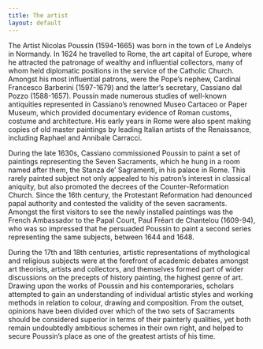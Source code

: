 ```yaml
---
title: The artist
layout: default
---
```

The Artist
Nicolas Poussin (1594-1665) was born in the town of Le Andelys in Normandy. In 1624 he travelled to Rome, the art capital of Europe, where he attracted the patronage of wealthy and influential collectors, many of whom held diplomatic positions in the service of the Catholic Church. Amongst his most influential patrons, were the Pope’s nephew, Cardinal Francesco Barberini (1597-1679) and the latter’s secretary, Cassiano dal Pozzo (1588-1657). Poussin made numerous studies of well-known antiquities represented in Cassiano’s renowned Museo Cartaceo or Paper Museum, which provided documentary evidence of Roman customs, costume and architecture. His early years in Rome were also spent making copies of old master paintings by leading Italian artists of the Renaissance, including Raphael and Annibale Carracci.

During the late 1630s, Cassiano commissioned Poussin to paint a set of paintings representing the Seven Sacraments, which he hung in a room named after them, the Stanza de’ Sagramenti, in his palace in Rome. This rarely painted subject not only appealed to his patron’s interest in classical aniquity, but also promoted the decrees of the Counter-Reformation Church. Since the 16th century, the Protestant Reformation had denounced papal authority and contested the validity of the seven sacraments. Amongst the first visitors to see the newly installed paintings was the French Ambassador to the Papal Court, Paul Fréart de Chantelou (1609-94), who was so impressed that he persuaded Poussin to paint a second series representing the same subjects, between 1644 and 1648.

During the 17th and 18th centuries, artistic representations of mythological and religious subjects were at the forefront of academic debates amongst art theorists, artists and collectors, and themselves formed part of wider discussions on the precepts of history painting, the highest genre of art. Drawing upon the works of Poussin and his contemporaries, scholars attempted to gain an understanding of individual artistic styles and working methods in relation to colour, drawing and composition. From the outset, opinions have been divided over which of the two sets of Sacraments should be considered superior in terms of their painterly qualities, yet both remain undoubtedly ambitious schemes in their own right, and helped to secure Poussin’s place as one of the greatest artists of his time.
